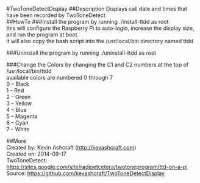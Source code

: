 #TwoToneDetectDisplay
##Description
Displays call date and times that have been recorded by TwoToneDetect  
##HowTo
###Install the program by running ./install-ttdd as root  
this will configure the Raspberry Pi to auto-login, increase the display size, and run the program at boot.  
it will also copy the bash script into the /usr/local/bin directory named ttdd  

###Uninstall the program by running ./uninstall-ttdd as root  

###Change the Colors by changing the C1 and C2 numbers at the top of /usr/local/bin/ttdd  
	available colors are numbered 0 through 7  
	0 – Black  
	1 – Red  
	2 – Green  
	3 – Yellow  
	4 – Blue  
	5 – Magenta  
	6 – Cyan  
	7 – White  
   
##More  
Created by: Kevin Ashcraft (http://kevashcraft.com)   
Created on: 2014-09-17  
TwoToneDetect: https://sites.google.com/site/radioetcetera/twotoneprogram/ttd-on-a-pi  
Source: https://github.com/kevashcraft/TwoToneDetectDisplay  
